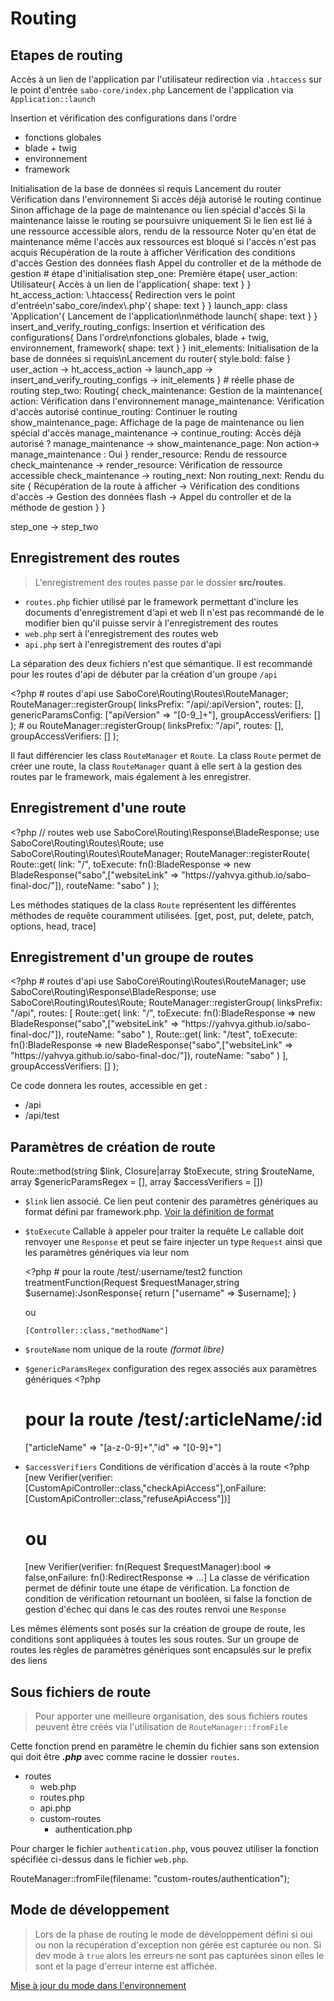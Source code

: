 # Routing

## Etapes de routing

<tabs>
<tab title="Format procédure">
<procedure title="Première étape">
    <step>Accès à un lien de l'application par l'utilisateur</step>
    <step>redirection via <code>.htaccess</code> sur le point d'entrée <code>sabo-core/index.php</code></step>
    <step>Lancement de l'application via <code>Application::launch</code></step>
    <step>
        <p>Insertion et vérification des configurations dans l'ordre</p>
        <ul>
            <li>fonctions globales</li>
            <li>blade + twig</li>
            <li>environnement</li>
            <li>framework</li>
        </ul>
    </step>
    <step>Initialisation de la base de données si requis</step>
    <step>Lancement du router</step>
</procedure>

<procedure title="Routing">
    <procedure title="Gestion de la maintenance">
        <step>Vérification dans l'environnement</step>
        <step>Si accès déjà autorisé le routing continue</step>
        <step>Sinon affichage de la page de maintenance ou lien spécial d'accès</step>
    </procedure>
    <warning>Si la maintenance laisse le routing se poursuivre uniquement</warning>
    <step>Si le lien est lié à une ressource accessible alors, rendu de la ressource</step>
    <note>Noter qu'en état de maintenance même l'accès aux ressources est bloqué si l'accès n'est pas acquis</note>
    <procedure title="Rendu du site">
        <step>Récupération de la route à afficher</step>
        <step>Vérification des conditions d'accès</step>
        <step>Gestion des données flash</step>
        <step>Appel du controller et de la méthode de gestion</step>
    </procedure>
</procedure>
</tab>

<tab title="Format schéma">
<code-block lang="d2">
# étape d'initialisation
step_one: Première étape{
    user_action: Utilisateur{
        Accès à un lien de l'application{
            shape: text
        }
    }
    ht_access_action: \.htaccess{
        Redirection vers le point d'entrée\n'sabo_core/index\.php'{
            shape: text
        }
    }
    launch_app: class 'Application'{
        Lancement de l'application\nméthode launch{
            shape: text
        }
    }
    insert_and_verify_routing_configs: Insertion et vérification des configurations{
        Dans l'ordre\nfonctions globales, blade + twig, environnement, framework{
            shape: text
        }
    }
    init_elements: Initialisation de la base de données si requis\nLancement du router{
        style.bold: false
    }
    user_action -> ht_access_action -> launch_app -> insert_and_verify_routing_configs -> init_elements
}
# réelle phase de routing
step_two: Routing{
    check_maintenance: Gestion de la maintenance{
        action: Vérification dans l'environnement
        manage_maintenance: Vérification d'accès autorisé
        continue_routing: Continuer le routing
        show_maintenance_page: Affichage de la page de maintenance ou lien spécial d'accès
        manage_maintenance -> continue_routing: Accès déjà autorisé ?
        manage_maintenance -> show_maintenance_page: Non
        action-> manage_maintenance : Oui
    }
    render_resource: Rendu de ressource
    check_maintenance -> render_resource: Vérification de ressource accessible
    check_maintenance -> routing_next: Non
    routing_next: Rendu du site {
        Récupération de la route à afficher -> Vérification des conditions d'accès -> Gestion des données flash -> Appel du controller et de la méthode de gestion
    }
}

step_one -> step_two
</code-block>
</tab>
</tabs>

## Enregistrement des routes

> L'enregistrement des routes passe par le dossier **src/routes**. 

- <code>routes.php</code> fichier utilisé par le framework permettant d'inclure les documents d'enregistrement d'api et web
    <warning>Il n'est pas recommandé de le modifier bien qu'il puisse servir à l'enregistrement des routes</warning>
- <code>web.php</code> sert à l'enregistrement des routes web 
- <code>api.php</code> sert à l'enregistrement des routes d'api

<note>La séparation des deux fichiers n'est que sémantique. Il est recommandé pour les routes d'api de débuter par la création d'un groupe <code>/api</code></note>

<code-block lang="php">
&lt;?php
# routes d'api
use SaboCore\Routing\Routes\RouteManager;
RouteManager::registerGroup(
    linksPrefix: "/api/:apiVersion",
    routes: [],
    genericParamsConfig: ["apiVersion" => "[0-9_]+"],
    groupAccessVerifiers: []
);
# ou
RouteManager::registerGroup(
    linksPrefix: "/api",
    routes: [],
    groupAccessVerifiers: []
);
</code-block>

<warning>Il faut différencier les class <code>RouteManager</code> et <code>Route</code>. La class <code>Route</code> permet de créer une route, la class <code>RouteManager</code> quant à elle sert à la gestion des routes par le framework, mais également à les enregistrer.</warning>

## Enregistrement d'une route

<code-block lang="php">
&lt;?php
// routes web
use SaboCore\Routing\Response\BladeResponse;
use SaboCore\Routing\Routes\Route;
use SaboCore\Routing\Routes\RouteManager;
RouteManager::registerRoute(
    Route::get(
        link: "/",
        toExecute: fn():BladeResponse => new BladeResponse("sabo",["websiteLink" => "https://yahvya.github.io/sabo-final-doc/"]),
        routeName: "sabo"
    )
);
</code-block>

<note>Les méthodes statiques de la class <code>Route</code> représentent les différentes méthodes de requête couramment utilisées. [get, post, put, delete, patch, options, head, trace]</note>

## Enregistrement d'un groupe de routes

<code-block lang="php">
&lt;?php
# routes d'api
use SaboCore\Routing\Routes\RouteManager;
use SaboCore\Routing\Response\BladeResponse;
use SaboCore\Routing\Routes\Route;
RouteManager::registerGroup(
    linksPrefix: "/api",
    routes: [
        Route::get(
            link: "/",
            toExecute: fn():BladeResponse => new BladeResponse("sabo",["websiteLink" => "https://yahvya.github.io/sabo-final-doc/"]),
            routeName: "sabo"
        ),
        Route::get(
            link: "/test",
            toExecute: fn():BladeResponse => new BladeResponse("sabo",["websiteLink" => "https://yahvya.github.io/sabo-final-doc/"]),
            routeName: "sabo"
        )
    ],
    groupAccessVerifiers: []
);
</code-block>

Ce code donnera les routes, accessible en get :

- /api
- /api/test

## Paramètres de création de route

<code-block lang="php">Route::method(string $link, Closure|array $toExecute, string $routeName, array $genericParamsRegex = [], array $accessVerifiers = [])</code-block>

- <code>$link</code> lien associé. Ce lien peut contenir des paramètres génériques au format défini par framework.php. [Voir la définition de format](configuration_elements.md#framework-php)
- <code>$toExecute</code> Callable à appeler pour traiter la requête
  <note>Le callable doit renvoyer une <code>Response</code> et peut se faire injecter un type <code>Request</code> ainsi que les paramètres génériques via leur nom</note>
  
  <code-block lang="php">
    &lt;?php
    # pour la route /test/:username/test2
    function treatmentFunction(Request $requestManager,string $username):JsonResponse{
      return ["username" => $username];
    }
  </code-block>

  ou

  <code>[Controller::class,"methodName"]</code>

- <code>$routeName</code> nom unique de la route *(format libre)*
- <code>$genericParamsRegex</code> configuration des regex associés aux paramètres génériques
  <code-block lang="php">
    &lt;?php
    # pour la route /test/:articleName/:id
    ["articleName" => "[a-z\-0-9]+","id" => "[0-9]+"]
  </code-block>
- <code>$accessVerifiers</code> Conditions de vérification d'accès à la route
  <code-block>
  &lt;?php
  [new Verifier(verifier: [CustomApiController::class,"checkApiAccess"],onFailure: [CustomApiController::class,"refuseApiAccess"])]
  # ou 
  [new Verifier(verifier: fn(Request $requestManager):bool => false,onFailure: fn():RedirectResponse => ...]
  </code-block>
  <note>La classe de vérification permet de définir toute une étape de vérification. La fonction de condition de vérification retournant un booléen, si false la fonction de gestion d'échec qui dans le cas des routes renvoi une <code>Response</code></note>

<note>Les mêmes éléments sont posés sur la création de groupe de route, les conditions sont appliquées à toutes les sous routes.</note>
<warning>Sur un groupe de routes les règles de paramètres génériques sont encapsulés sur le prefix des liens</warning>

## Sous fichiers de route

> Pour apporter une meilleure organisation, des sous fichiers routes peuvent être créés via l'utilisation de <code>RouteManager::fromFile</code>

Cette fonction prend en paramètre le chemin du fichier sans son extension qui doit être ***.php*** avec comme racine le dossier <code>routes</code>.

- routes
  - web.php
  - routes.php
  - api.php
  - custom-routes
    - authentication.php

Pour charger le fichier <code>authentication.php</code>, vous pouvez utiliser la fonction spécifiée ci-dessus dans le fichier <code>web.php</code>.

<code-block>
RouteManager::fromFile(filename: "custom-routes/authentication");
</code-block>

## Mode de développement

> Lors de la phase de routing le mode de développement défini si oui ou non la récupération d'exception non gérée est capturée ou non. Si dev mode à <code>true</code> alors les erreurs ne sont pas capturées sinon elles le sont et la page d'erreur interne est affichée.

[Mise à jour du mode dans l'environnement](configuration_elements.md#env-php)
